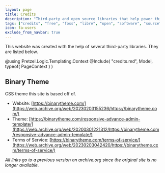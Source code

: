 ```yaml
---
layout: page
title: Credits
description: "Third-party and open source libraries that help power this site."
tags: ["credits", "free", "foss", "libre", "open", "software", "source"]
icon: fa-users
exclude_from_navbar: true
---
```


This website was created with the help of several third-party libraries.  They are listed below.

@using Pretzel.Logic.Templating.Context
@Include( "credits.md", Model, typeof( PageContext ) )

## Binary Theme

CSS theme this site is based off of.

* Website: [https://binarytheme.com/](https://web.archive.org/web/20230203155236/https://binarytheme.com/)
* Theme: [https://binarytheme.com/responsive-advance-admin-template/](https://web.archive.org/web/20200301221312/https://binarytheme.com/responsive-advance-admin-template/)
* Terms of Service: [https://binarytheme.com/terms-of-service/](https://web.archive.org/web/20230203042420/https://binarytheme.com/terms-of-service/)

_All links go to a previous version on archive.org since the original site is no longer available._
